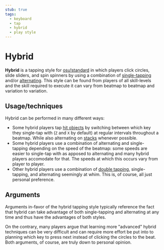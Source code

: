```yaml
---
stub: true
tags:
  - keyboard
  - tap
  - hybrid
  - play style
---
```


# Hybrid

**Hybrid** is a tapping style for [osu!standard](/wiki/Game_mode/osu!) in which players click circles, slide sliders, and spin spinners by using a combination of [single-tapping](/wiki/Play_style/Single-tapping) and/or [alternating](/wiki/Play_style/Alternating). This style can be found from players of all skill-levels and the skill required to execute it can vary from beatmap to beatmap and variation to variation.

## Usage/techniques

Hybrid can be performed in many different ways:

- Some hybrid players tap [hit objects](/wiki/Hit_object) by switching between which key they single-tap with (`Z` and `X` by default) at regular intervals throughout a beatmap. While also alternating on [stacks](/wiki/Mapping_Techniques/Stack) whenever possible.
- Some hybrid players use a combination of alternating and single-tapping depending on the speed of the beatmap: some speeds are easier to single-tap with as apposed to alternating and many hybrid players accomodate for that. The speeds at which this occurs vary from player to player.
- Other hybrid players use a combination of [double tapping](/wiki/Play_style/Double_tapping), single-tapping, and alternating seemingly at whim. This is, of course, all just personal preference.

## Arguments

Arguments in-favor of the hybrid tapping style typically reference the fact that hybrid can take advantage of both single-tapping and alternating at any time and thus have the advantages of both styles.

On the contrary, many players argue that learning more "advanced" hybrid techniques can be very difficult and can require more effort be put into to planning which key to press next instead of clicking the circles to the beat. Both arguments, of course, are truly down to personal opinion.
